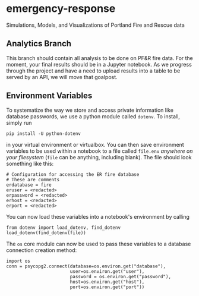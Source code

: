 # emergency-response

Simulations, Models, and Visualizations of Portland Fire and Rescue data

## Analytics Branch

This branch should contain all analysis to be done on PF&R fire data.  For the
moment, your final results should be in a Jupyter notebook.  As we progress
through the project and have a need to upload results into a table to be served
by an API, we will move that goalpost.

## Environment Variables

To systematize the way we store and access private information like database
passwords, we use a python module called `dotenv`.  To install, simply run

    pip install -U python-dotenv

in your virtual environment or virtualbox.  You can then save environment
variables to be used within a notebook to a file called `file.env` *anywhere on
your filesystem* (`file` can be anything, including blank).  The file should
look something like this:

    # Configuration for accessing the ER fire database
    # These are comments
    erdatabase = fire
    eruser = <redacted>
    erpassword = <redacted>
    erhost = <redacted>
    erport = <redacted>

You can now load these variables into a notebook's environment by calling

    from dotenv import load_dotenv, find_dotenv
    load_dotenv(find_dotenv(file))

The `os` core module can now be used to pass these variables to a database
connection creation method:

    import os
    conn = psycopg2.connect(database=os.environ.get("database"),
                            user=os.environ.get("user"),
                            password = os.environ.get("password"),
                            host=os.environ.get("host"),
                            port=os.environ.get("port"))

